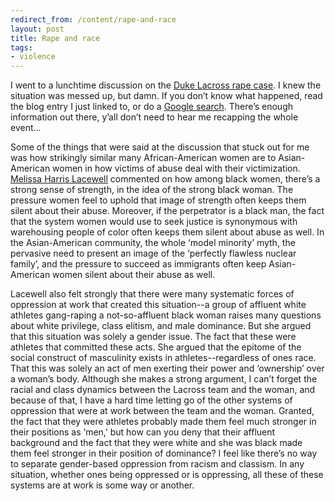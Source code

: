 ```yaml
---
redirect_from: /content/rape-and-race
layout: post
title: Rape and race
tags:
- violence
---
```

I went to a lunchtime discussion on the [Duke Lacross rape case](http://www.rachelstavern.com/blog_comment.asp?bi=317). I knew the situation was messed up, but damn. If you don’t know what happened, read the blog entry I just linked to, or do a [Google search](http://www.google.com/search?q=duke+rape+case). There’s enough information out there, y’all don’t need to hear me recapping the whole event...

Some of the things that were said at the discussion that stuck out for me was how strikingly similar many African-American women are to Asian-American women in how victims of abuse deal with their victimization. [Melissa Harris Lacewell](http://www.melissaharrislacewell.com/) commented on how among black women, there’s a strong sense of strength, in the idea of the strong black woman. The pressure women feel to uphold that image of strength often keeps them silent about their abuse. Moreover, if the perpetrator is a black man, the fact that the system women would use to seek justice is synonymous with warehousing people of color often keeps them silent about abuse as well. In the Asian-American community, the whole ‘model minority’ myth, the pervasive need to present an image of the ‘perfectly flawless nuclear family’, and the pressure to succeed as immigrants often keep Asian-American women silent about their abuse as well.

Lacewell also felt strongly that there were many systematic forces of oppression at work that created this situation--a group of affluent white athletes gang-raping a not-so-affluent black woman raises many questions about white privilege, class elitism, and male dominance. But she argued that this situation was solely a gender issue. The fact that these were athletes that committed these acts. She argued that the epitome of the social construct of masculinity exists in athletes--regardless of ones race. That this was solely an act of men exerting their power and ‘ownership’ over a woman’s body. Although she makes a strong argument, I can’t forget the racial and class dynamics between the Lacross team and the woman, and because of that, I have a hard time letting go of the other systems of oppression that were at work between the team and the woman. Granted, the fact that they were athletes probably made them feel much stronger in their positions as ‘men,’ but how can you deny that their affluent background and the fact that they were white and she was black made them feel stronger in their position of dominance? I feel like there’s no way to separate gender-based oppression from racism and classism. In any situation, whether ones being oppressed or is oppressing, all these of these systems are at work is some way or another. 
